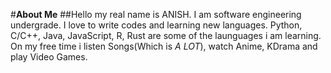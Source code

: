 #**About Me**
##Hello my real name is ANISH.
I am software engineering undergrade.
I love to write codes and learning new languages.
Python, C/C++, Java, JavaScript, R, Rust are some of the launguages i am learning.
On my free time i listen Songs(Which is *A LOT*), watch Anime, KDrama and play Video Games.


